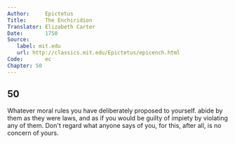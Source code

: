 ```yaml
---
Author:     Epictetus  
Title:      The Enchiridion  
Translator: Elizabeth Carter  
Date:       1750  
Source:
   label: mit.edu
   url: http://classics.mit.edu/Epictetus/epicench.html
Code:       ec  
Chapter: 50
---
```

##  50

Whatever moral rules you have deliberately proposed to yourself.  abide by them
as they were laws, and as if you would be guilty of impiety by violating any of
them. Don't regard what anyone says of you, for this, after all, is no concern
of yours.


